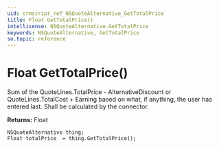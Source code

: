 ```yaml
---
uid: crmscript_ref_NSQuoteAlternative_GetTotalPrice
title: Float GetTotalPrice()
intellisense: NSQuoteAlternative.GetTotalPrice
keywords: NSQuoteAlternative, GetTotalPrice
so.topic: reference
---
```


# Float GetTotalPrice()

Sum of the QuoteLines.TotalPrice - AlternativeDiscount or QuoteLines.TotalCost + Earning based on what, if anything, the user has entered last. Shall be calculated by the connector.

**Returns:** Float

```crmscript
NSQuoteAlternative thing;
Float totalPrice  = thing.GetTotalPrice();
```

